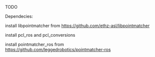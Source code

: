 
TODO

Dependecies:

install libpointmatcher from https://github.com/ethz-asl/libpointmatcher

install pcl_ros and pcl_conversions


install pointmatcher_ros from https://github.com/leggedrobotics/pointmatcher-ros